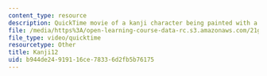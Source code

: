 ```yaml
---
content_type: resource
description: QuickTime movie of a kanji character being painted with a brush.
file: /media/https%3A/open-learning-course-data-rc.s3.amazonaws.com/21g-504-japanese-iv-spring-2009/b944de24919116ce78336d2fb5b76175_Kanji12.mov
file_type: video/quicktime
resourcetype: Other
title: Kanji12
uid: b944de24-9191-16ce-7833-6d2fb5b76175
---
```

